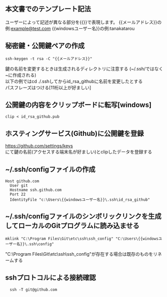 ## 本文書でのテンプレート記法
  ユーザーによって記述が異なる部分を{{}}で表現します。
  {{メールアドレス}}の例:example@test.com
  {{windowsユーザー名}}の例:tanakatarou

## 秘密鍵・公開鍵ペアの作成

```console
ssh-keygen -t rsa -C "{{メールアドレス}}"  
```

鍵の名前を変更するときは生成されるディレクトリに注意する (~/.ssh/ではなく\~に作成される)  
以下の例ではcd ./.sshしてからid_rsa_githubに名前を変更したとする  
パスフレーズはつける[11桁以上が好ましい]

## 公開鍵の内容をクリップボードに転写[windows]

```console
clip < id_rsa_github.pub
```
## ホスティングサービス(Github)に公開鍵を登録
  https://github.com/settings/keys  
  にて鍵の名前(アクセスする端末名が好ましい)とclipしたデータを登録する

## ~/.ssh/configファイルの作成

```config:~/.ssh/config
Host github.com  
  User git  
  Hostname ssh.github.com  
  Port 22  
  IdentityFile "c:\Users\{{windowsユーザー名}}\.ssh\id_rsa_github"  
```

## ~/.ssh/configファイルのシンボリックリンクを生成してローカルのGitプログラムに読み込ませる
```console
mklink "C:\Program Files\Git\etc\ssh\ssh_config" "C:\Users\{{windowsユーザー名}}\.ssh\config"  
```
"C:\Program Files\Git\etc\ssh\ssh_config"が存在する場合は既存のものをリネームする  

## sshプロトコルによる接続確認
```console
  ssh -T git@github.com
```

